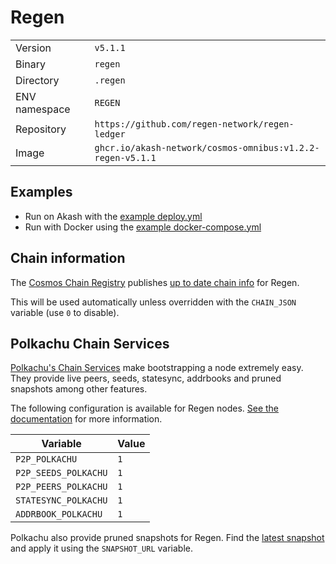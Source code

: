 # Regen

| | |
|---|---|
|Version|`v5.1.1`|
|Binary|`regen`|
|Directory|`.regen`|
|ENV namespace|`REGEN`|
|Repository|`https://github.com/regen-network/regen-ledger`|
|Image|`ghcr.io/akash-network/cosmos-omnibus:v1.2.2-regen-v5.1.1`|

## Examples

- Run on Akash with the [example deploy.yml](./deploy.yml)
- Run with Docker using the [example docker-compose.yml](./docker-compose.yml)

## Chain information

The [Cosmos Chain Registry](https://github.com/cosmos/chain-registry) publishes [up to date chain info](https://raw.githubusercontent.com/cosmos/chain-registry/master/regen/chain.json) for Regen.

This will be used automatically unless overridden with the `CHAIN_JSON` variable (use `0` to disable).

## Polkachu Chain Services

[Polkachu's Chain Services](https://www.polkachu.com/) make bootstrapping a node extremely easy. They provide live peers, seeds, statesync, addrbooks and pruned snapshots among other features.

The following configuration is available for Regen nodes. [See the documentation](../README.md#polkachu-services) for more information.

|Variable|Value|
|---|---|
|`P2P_POLKACHU`|`1`|
|`P2P_SEEDS_POLKACHU`|`1`|
|`P2P_PEERS_POLKACHU`|`1`|
|`STATESYNC_POLKACHU`|`1`|
|`ADDRBOOK_POLKACHU`|`1`|

Polkachu also provide pruned snapshots for Regen. Find the [latest snapshot](https://polkachu.com/tendermint_snapshots/akash) and apply it using the `SNAPSHOT_URL` variable.
